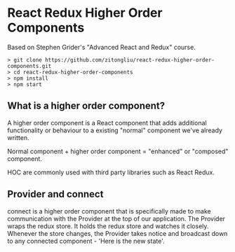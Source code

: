 # React Redux Higher Order Components
Based on Stephen Grider's "Advanced React and Redux" course.

```
> git clone https://github.com/zitongliu/react-redux-higher-order-components.git
> cd react-redux-higher-order-components
> npm install
> npm start
```


## What is a higher order component?
A higher order component is a React component that adds additional functionality or behaviour to a existing "normal" component we've already written.

Normal component + higher order component = "enhanced" or "composed" component.

HOC are commonly used with third party libraries such as React Redux.


## Provider and connect
connect is a higher order component that is specifically made to make communication with the Provider at the top of our application. The Provider wraps the redux store. It holds the redux store and watches it closely. Whenever the store changes, the Provider takes notice and broadcast down to any connected component - 'Here is the new state'.
